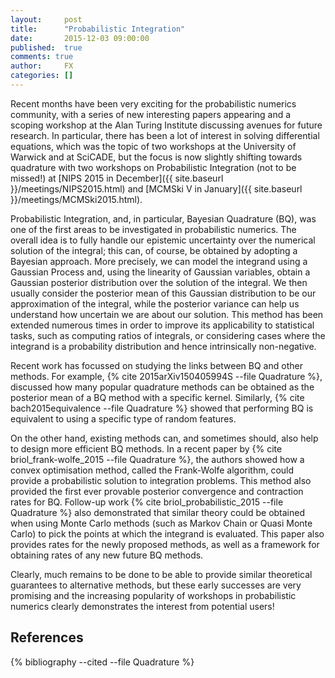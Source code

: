 ```yaml
---
layout:     post
title:      "Probabilistic Integration"
date:       2015-12-03 09:00:00
published:  true
comments: true
author:     FX
categories: []
---
```


Recent months have been very exciting for the probabilistic numerics community, with a series of new interesting papers appearing and a scoping workshop at the Alan Turing Institute discussing avenues for future research. In particular, there has been a lot of interest in solving differential equations, which was the topic of two workshops at the University of Warwick and at SciCADE, but the focus is now slightly shifting towards quadrature with two workshops on Probabilistic Integration (not to be missed!) at [NIPS 2015 in December]({{ site.baseurl }}/meetings/NIPS2015.html) and [MCMSki V in January]({{ site.baseurl }}/meetings/MCMSki2015.html).

Probabilistic Integration, and, in particular, Bayesian Quadrature (BQ), was one of the first areas to be investigated in probabilistic numerics. The overall idea is to fully handle our epistemic uncertainty over the numerical solution of the integral; this can, of course, be obtained by adopting a Bayesian approach. More precisely, we can model the integrand using a Gaussian Process and, using the linearity of Gaussian variables, obtain a Gaussian posterior distribution over the solution of the integral. We then usually consider the posterior mean of this Gaussian distribution to be our approximation of the integral, while the posterior variance can help us understand how uncertain we are about our solution.
This method has been extended numerous times in order to improve its applicability to statistical tasks, such as computing ratios of integrals, or considering cases where the integrand is a probability distribution and hence intrinsically non-negative.

Recent work has focussed on studying the links between BQ and other methods. For example, {% cite 2015arXiv150405994S --file Quadrature %}, discussed how many popular quadrature methods can be obtained as the posterior mean of a BQ method with a specific kernel. Similarly, {% cite bach2015equivalence --file Quadrature %} showed that performing BQ is equivalent to using a specific type of random features.

On the other hand, existing methods can, and sometimes should, also help to design more efficient BQ methods. In a recent paper by {% cite briol_frank-wolfe_2015 --file Quadrature %}, the authors showed how a convex optimisation method, called the Frank-Wolfe algorithm, could provide a probabilistic solution to integration problems. This method also provided the first ever provable posterior convergence and contraction rates for BQ. Follow-up work {% cite briol_probabilistic_2015 --file Quadrature %} also demonstrated that similar theory could be obtained when using Monte Carlo methods (such as Markov Chain or Quasi Monte Carlo) to pick the points at which the integrand is evaluated. This paper also provides rates for the newly proposed methods, as well as a framework for obtaining rates of any new future BQ methods.

Clearly, much remains to be done to be able to provide similar theoretical guarantees to alternative methods, but these early successes are very promising and the increasing popularity of workshops in probabilistic numerics clearly demonstrates the interest from potential users!

## References

{% bibliography --cited --file Quadrature %}

